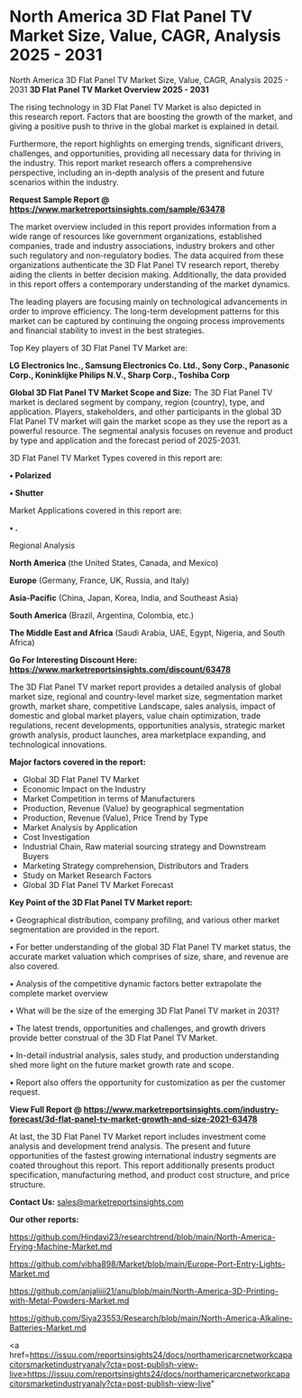 # North America 3D Flat Panel TV Market Size, Value, CAGR, Analysis 2025 - 2031
 North America 3D Flat Panel TV Market Size, Value, CAGR, Analysis 2025 - 2031
<Strong> 3D Flat Panel TV Market Overview 2025 - 2031</strong>

The rising technology in 3D Flat Panel TV Market is also depicted in this research report. Factors that are boosting the growth of the market, and giving a positive push to thrive in the global market is explained in detail.

Furthermore, the report highlights on emerging trends, significant drivers, challenges, and opportunities, providing all necessary data for thriving in the industry. This report market research offers a comprehensive perspective, including an in-depth analysis of the present and future scenarios within the industry.

<strong>Request Sample Report @ <a href=https://www.marketreportsinsights.com/sample/63478>https://www.marketreportsinsights.com/sample/63478</a></strong>

The market overview included in this report provides information from a wide range of resources like government organizations, established companies, trade and industry associations, industry brokers and other such regulatory and non-regulatory bodies. The data acquired from these organizations authenticate the 3D Flat Panel TV research report, thereby aiding the clients in better decision making. Additionally, the data provided in this report offers a contemporary understanding of the market dynamics.

The leading players are focusing mainly on technological advancements in order to improve efficiency. The long-term development patterns for this market can be captured by continuing the ongoing process improvements and financial stability to invest in the best strategies.

Top Key players of 3D Flat Panel TV Market are:

<strong>LG Electronics Inc., Samsung Electronics Co. Ltd., Sony Corp., Panasonic Corp., Koninklijke Philips N.V., Sharp Corp., Toshiba Corp</strong>

<strong><b>Global 3D Flat Panel TV Market Scope and Size:</b></strong>
The 3D Flat Panel TV market is declared segment by company, region (country), type, and application. Players, stakeholders, and other participants in the global 3D Flat Panel TV market will gain the market scope as they use the report as a powerful resource. The segmental analysis focuses on revenue and product by type and application and the forecast period of 2025-2031.

3D Flat Panel TV Market Types covered in this report are:

<strong>• Polarized

• Shutter</strong>

Market Applications covered in this report are:

<strong>• .</strong> 

Regional Analysis

<strong>North America</strong> (the United States, Canada, and Mexico)

<strong>Europe</strong> (Germany, France, UK, Russia, and Italy)

<strong>Asia-Pacific</strong> (China, Japan, Korea, India, and Southeast Asia)

<strong>South America</strong> (Brazil, Argentina, Colombia, etc.)

<strong>The Middle East and Africa</strong> (Saudi Arabia, UAE, Egypt, Nigeria, and South Africa)

<strong>Go For Interesting Discount Here: <a href=https://www.marketreportsinsights.com/discount/63478>https://www.marketreportsinsights.com/discount/63478</a></strong>

The 3D Flat Panel TV market report provides a detailed analysis of global market size, regional and country-level market size, segmentation market growth, market share, competitive Landscape, sales analysis, impact of domestic and global market players, value chain optimization, trade regulations, recent developments, opportunities analysis, strategic market growth analysis, product launches, area marketplace expanding, and technological innovations.

<strong><b>Major factors covered in the report:</b></strong>
<ul>
  <li>Global 3D Flat Panel TV Market </li>
  <li>Economic Impact on the Industry</li>
  <li>Market Competition in terms of Manufacturers</li>
  <li>Production, Revenue (Value) by geographical segmentation</li>
  <li>Production, Revenue (Value), Price Trend by Type</li>
  <li>Market Analysis by Application</li>
  <li>Cost Investigation</li>
  <li>Industrial Chain, Raw material sourcing strategy and Downstream Buyers</li>
  <li>Marketing Strategy comprehension, Distributors and Traders</li>
  <li>Study on Market Research Factors</li>
  <li>Global 3D Flat Panel TV Market Forecast</li>
</ul>

<strong><b>Key Point of the 3D Flat Panel TV Market report:</b></strong>

• Geographical distribution, company profiling, and various other market segmentation are provided in the report.

• For better understanding of the global 3D Flat Panel TV market status, the accurate market valuation which comprises of size, share, and revenue are also covered.

• Analysis of the competitive dynamic factors better extrapolate the complete market overview

• What will be the size of the emerging 3D Flat Panel TV market in 2031?

• The latest trends, opportunities and challenges, and growth drivers provide better construal of the 3D Flat Panel TV Market.

• In-detail industrial analysis, sales study, and production understanding shed more light on the future market growth rate and scope.

• Report also offers the opportunity for customization as per the customer request.

<strong><b>View Full Report @ <a href=https://www.marketreportsinsights.com/industry-forecast/3d-flat-panel-tv-market-growth-and-size-2021-63478>https://www.marketreportsinsights.com/industry-forecast/3d-flat-panel-tv-market-growth-and-size-2021-63478</a></b></strong>


At last, the 3D Flat Panel TV Market report includes investment come analysis and development trend analysis. The present and future opportunities of the fastest growing international industry segments are coated throughout this report. This report additionally presents product specification, manufacturing method, and product cost structure, and price structure.

<strong>Contact Us:</strong>
sales@marketreportsinsights.com

<strong>Our other reports:</strong>

<a href=https://github.com/Hindavi23/researchtrend/blob/main/North-America-Frying-Machine-Market.md>https://github.com/Hindavi23/researchtrend/blob/main/North-America-Frying-Machine-Market.md</a>

<a href=https://github.com/vibha898/Market/blob/main/Europe-Port-Entry-Lights-Market.md>https://github.com/vibha898/Market/blob/main/Europe-Port-Entry-Lights-Market.md</a>

<a href=https://github.com/anjaliiii21/anu/blob/main/North-America-3D-Printing-with-Metal-Powders-Market.md>https://github.com/anjaliiii21/anu/blob/main/North-America-3D-Printing-with-Metal-Powders-Market.md</a>

<a href=https://github.com/Siya23553/Research/blob/main/North-America-Alkaline-Batteries-Market.md>https://github.com/Siya23553/Research/blob/main/North-America-Alkaline-Batteries-Market.md</a>

<a href=https://issuu.com/reportsinsights24/docs/northamericarcnetworkcapacitorsmarketindustryanaly?cta=post-publish-view-live>https://issuu.com/reportsinsights24/docs/northamericarcnetworkcapacitorsmarketindustryanaly?cta=post-publish-view-live</a>"
